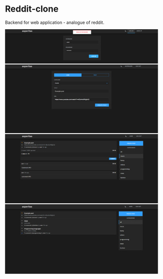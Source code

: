 # Reddit-clone
Backend for web application - analogue of reddit.

![Log in](./sreenshots/log_in.png)
![Post creation](./sreenshots/post_creation.png)
![Commenting](./sreenshots/commenting.png)
![News feed](./sreenshots/news_feed.png)
